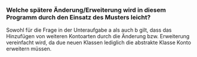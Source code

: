### Welche spätere Änderung/Erweiterung wird in diesem Programm durch den Einsatz des Musters leicht?
Sowohl für die Frage in der Unteraufgabe a als auch b gilt, dass das Hinzufügen von weiteren Kontoarten
durch die Änderung bzw. Erweiterung vereinfacht wird, da due neuen Klassen lediglich die abstrakte Klasse Konto 
erweitern müssen.
